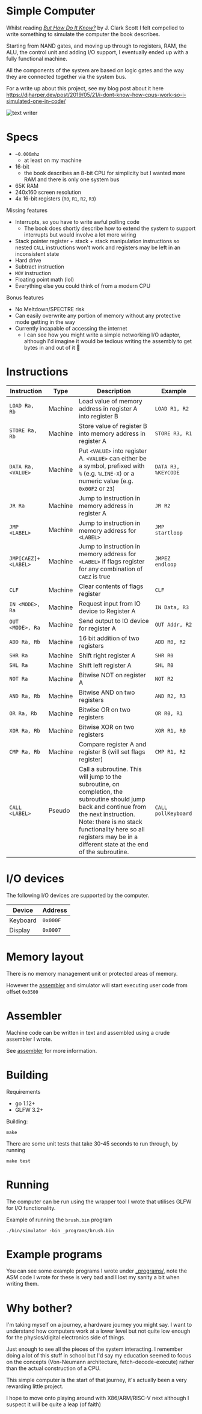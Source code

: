 # Simple Computer

Whilst reading [_But How Do It Know?_](http://buthowdoitknow.com/) by J. Clark Scott I felt compelled to write something to simulate the computer the book describes. 

Starting from NAND gates, and moving up through to registers, RAM, the ALU, the control unit and adding I/O support, I eventually ended up with a fully functional machine. 

All the components of the system are based on logic gates and the way they are connected together via the system bus.   

For a write up about this project, see my blog post about it here https://djharper.dev/post/2019/05/21/i-dont-know-how-cpus-work-so-i-simulated-one-in-code/

![text writer](_programs/screenshots/text-writer.png)


# Specs

- `~0.006mhz` 
  - at least on my machine
- 16-bit 
  - the book describes an 8-bit CPU for simplicity but I wanted more RAM and there is only one system bus
- 65K RAM
- 240x160 screen resolution 
- 4x 16-bit registers (`R0`, `R1`, `R2`, `R3`)

Missing features

- Interrupts, so you have to write awful polling code
  - The book does shortly describe how to extend the system to support interrupts but would involve a lot more wiring 
- Stack pointer register + stack + stack manipulation instructions so nested `CALL` instructions won't work and registers may be left in an inconsistent state
- Hard drive
- Subtract instruction
- `MOV` instruction
- Floating point math (lol)
- Everything else you could think of from a modern CPU

Bonus features

- No Meltdown/SPECTRE risk
- Can easily overwrite any portion of memory without any protective mode getting in the way
- Currently incapable of accessing the internet 
  - I can see how you might write a simple networking I/O adapter, although I'd imagine it would be tedious writing the assembly to get bytes in and out of it 🤔


# Instructions


| Instruction    | Type      | Description   | Example |
| -------------- | --------- | ------------- | ------------- |
| `LOAD Ra, Rb`   | Machine   | Load value of memory address in register A into register B | `LOAD R1, R2` |
| `STORE Ra, Rb`  | Machine   | Store value of register B into memory address in register A | `STORE R3, R1` |
| `DATA Ra, <VALUE>`  | Machine   | Put `<VALUE>`  into register A. `<VALUE>` can either be a symbol, prefixed with `%` (e.g. `%LINE-X`) or a numeric value (e.g. `0x00F2` or `23`)  | `DATA R3, %KEYCODE` |
| `JR Ra`  | Machine   | Jump to instruction in memory address in register A | `JR R2` |
| `JMP <LABEL>`  | Machine   | Jump to instruction in memory address for `<LABEL>` | `JMP startloop` |
| `JMP[CAEZ]+ <LABEL>`  | Machine  | Jump to instruction in memory address for `<LABEL>` if flags register for any combination of `CAEZ` is true | `JMPEZ endloop` |
| `CLF`  | Machine  | Clear contents of flags register | `CLF` |
| `IN <MODE>, Ra`  | Machine  | Request input from IO device to Register A | `IN Data, R3` |
| `OUT <MODE>, Ra`  | Machine  | Send output to IO device for register A | `OUT Addr, R2` |
| `ADD Ra, Rb`   | Machine  | 16 bit addition of two registers | `ADD R0, R2` |
| `SHR Ra`   | Machine  | Shift right register A | `SHR R0` |
| `SHL Ra`   | Machine  | Shift left register A | `SHL R0` |
| `NOT Ra`   | Machine  | Bitwise NOT on register A | `NOT R2` |
| `AND Ra, Rb`   | Machine  | Bitwise AND on two registers | `AND R2, R3` |
| `OR Ra, Rb`   | Machine  | Bitwise OR on two registers | `OR R0, R1` |
| `XOR Ra, Rb`   | Machine  | Bitwise XOR on two registers | `XOR R1, R0` |
| `CMP Ra, Rb`   | Machine  | Compare register A and register B (will set flags register) | `CMP R1, R2` |
| `CALL <LABEL>`   | Pseudo | Call a subroutine. This will jump to the subroutine, on completion, the subroutine should jump back and continue from the next instruction. Note: there is no stack functionality here so all registers may be in a different state at the end of the subroutine. | `CALL pollKeyboard` |

# I/O devices

The following I/O devices are supported by the computer.


| Device | Address |
| -------------- | ------------- | 
| Keyboard |  `0x000F` |
| Display |  `0x0007` |


# Memory layout

There is no memory management unit or protected areas of memory.

However the [assembler](cmd/assembler/) and simulator will start executing user code from offset `0x0500`

# Assembler

Machine code can be written in text and assembled using a crude assembler I wrote.

See [assembler](cmd/assembler/) for more information.

# Building

Requirements

* go 1.12+
* GLFW 3.2+


Building:

```
make
```

There are some unit tests that take 30-45 seconds to run through, by running 

```
make test
```

# Running

The computer can be run using the wrapper tool I wrote that utilises GLFW for I/O functionality.

Example of running the `brush.bin` program

```
./bin/simulator -bin _programs/brush.bin
```


# Example programs

You can see some example programs I wrote under [_programs/](/_programs/), note the ASM code I wrote for these is very bad and I lost my sanity a bit when writing them.


# Why bother? 

I'm taking myself on a journey, a hardware journey you might say. I want to understand how computers work at a lower level but not quite low enough for the physics/digital electronics side of things. 

Just enough to see all the pieces of the system interacting. I remember doing a lot of this stuff in school but I'd say my education seemed to focus on the concepts (Von-Neumann architecture, fetch-decode-execute) rather than the actual construction of a CPU. 

This simple computer is the start of that journey, it's actually been a very rewarding little project.

I hope to move onto playing around with X86/ARM/RISC-V next although I suspect it will be quite a leap (of faith)

